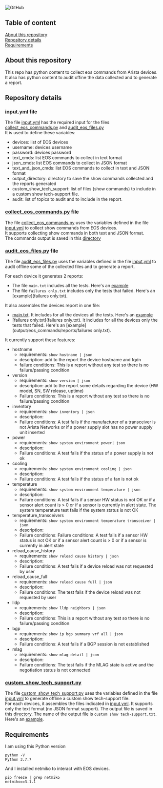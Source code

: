 ![GitHub](https://img.shields.io/github/license/ksator/arista_eos_audit)   
 
## Table of content

[About this repository](#about-this-repository)  
[Repository details](#repository-details)   
[Requirements](#requirements)  

## About this repository 

This repo has python content to collect eos commands from Arista devices.  
It also has python content to audit offine the data collected and to generate a report.  

## Repository details 

### [input.yml](input.yml) file 

The file [input.yml](input.yml) has the required input for the files [collect_eos_commands.py](collect_eos_commands.py) and  [audit_eos_files.py](audit_eos_files.py)   
It is used to define these variables:    
- devices: list of EOS devices
- username: devices username 
- password: devices password
- text_cmds: list EOS commands to collect in text format
- json_cmds: list EOS commands to collect in JSON format
- text_and_json_cmds: list EOS commands to collect in text and JSON format 
- output_directory: directory to save the show commands collected and the reports generated
- custom_show_tech_support: list of files (show commands) to include in a custom show tech-support file. 
- audit: list of topics to audit and to include in the report.  

### [collect_eos_commands.py](collect_eos_commands.py) file 

The file [collect_eos_commands.py](collect_eos_commands.py) uses the variables defined in the file [input.yml](input.yml) to collect show commands from EOS devices.  
It supports collecting show commands in both text and JSON format.  
The commands output is saved in this [directory](output/eos_commands)

### [audit_eos_files.py](audit_eos_files.py) file 

The file [audit_eos_files.py](audit_eos_files.py) uses the variables defined in the file [input.yml](input.yml) to audit offline some of the collected files and to generate a report.  

For each device it generates 2 reports: 
- The file ```main.txt``` includes all the tests. Here's an [example](main.txt) 
- The file ```failures only.txt``` includes only the tests that failed. Here's an [example](failures only.txt).  

It also assembles the devices report in one file: 
- [main.txt](main.txt). It includes for all the devices all the tests. Here's an [example](output/eos_commands/reports/main.txt)  
- [failures only.txt](failures only.txt). It includes for all the devices only the tests that failed. Here's an [example](output/eos_commands/reports/failures only.txt).  

It currently support these features:  
- hostname
  - requirements: ```show hostname | json```
  - description: add to the report the device hostname and fqdn 
  - failure conditions: This is a report without any test so there is no failure/passing condition
- version
  - requirements: ```show version | json```
  - description: add to the report some details regarding the device (HW model, SN, SW release, uptime)
  - Failure conditions: This is a report without any test so there is no failure/passing condition
- inventory 
  - requirements: ```show inventory | json```
  - description: 
  - Failure conditions: A test fails if the manufacturer of a transceiver is not Arista Networks or if a power supply slot has no power supply unit inserted
- power 
  - requirements: ```show system environment power| json```
  - description: 
  - Failure conditions: A test fails if the status of a power supply is not ok
- cooling
  - requirements: ```show system environment cooling | json```
  - description: 
  - Failure conditions: A test fails if the status of a fan is not ok
- temperature
  - requirements: ```show system environment temperature | json```
  - description: 
  - Failure conditions: A test fails if a sensor HW status is not OK or if a sensor alert count is > 0 or if a sensor is currently in alert state. The system temperature test fails if the system status is not OK
- temperature_transceivers
  - requirements: ```show system environment temperature transceiver | json```
  - description: 
  - Failure conditions: Failure conditions: A test fails if a sensor HW status is not OK or if a sensor alert count is > 0 or if a sensor is currently in alert state
- reload_cause_history
  - requirements: ```show reload cause history | json```
  - description: 
  - Failure conditions: A test fails if a device reload was not requested by user
- reload_cause_full
  - requirements: ```show reload cause full | json```
  - description: 
  - Failure conditions: The test fails if the device reload was not requested by user
- lldp
  - requirements: ```show lldp neighbors | json```
  - description: 
  - Failure conditions: This is a report without any test so there is no failure/passing condition
- bgp
  - requirements: ```show ip bgp summary vrf all | json```
  - description: 
  - Failure conditions: A test fails if a BGP session is not established
- mlag
  - requirements: ```show mlag detail | json```
  - description: 
  - Failure conditions: The test fails if the MLAG state is active and the negotiation status is not connected
  
### [custom_show_tech_support.py](custom_show_tech_support.py)

The file [custom_show_tech_support.py](custom_show_tech_support.py) uses the variables defined in the file [input.yml](input.yml) to generate offline a custom show tech-support file.  
For each devices, it assembles the files indicated in [input.yml](input.yml). It supports only the text format (no JSON format support). The output file is saved in this [directory](output/eos_commands/text). The name of the output file is `custom show tech-support.txt`. Here's an [example](output/eos_commands/text). 
  
 
## Requirements

I am using this Python version
```
python -V
Python 3.7.7
```
And I installed netmiko to interact with EOS devices.  
```
pip freeze | grep netmiko
netmiko==3.1.1
```


